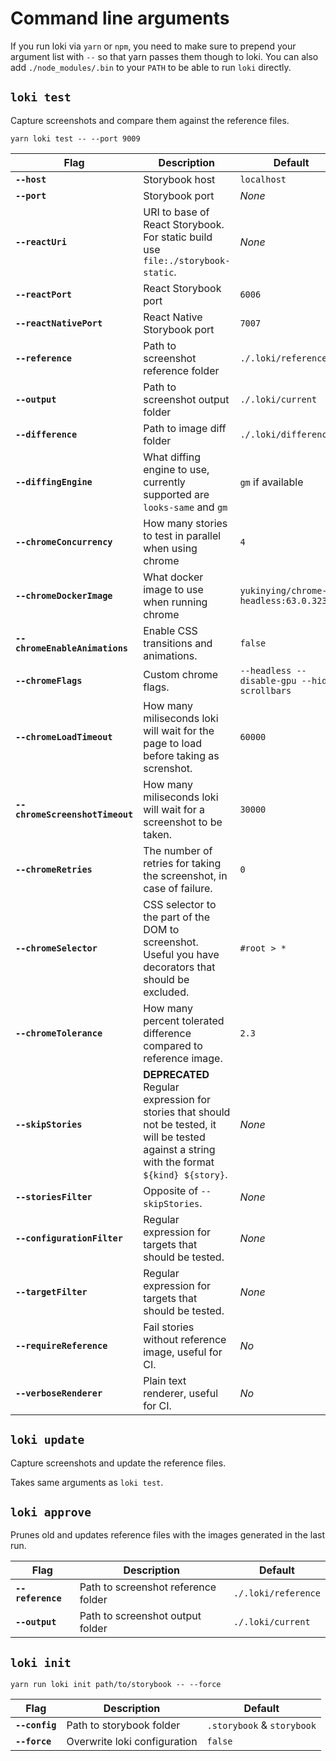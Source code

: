 # Command line arguments

If you run loki via `yarn` or `npm`, you need to make sure to prepend your argument list with `--` so that yarn passes them though to loki. You can also add `./node_modules/.bin` to your `PATH` to be able to run `loki` directly.

## `loki test`

Capture screenshots and compare them against the reference files.

```
yarn loki test -- --port 9009
```

|Flag|Description|Default|
|---|---|---|
|**`--host`**|Storybook host|`localhost`|
|**`--port`**|Storybook port|*None*|
|**`--reactUri`**|URI to base of React Storybook. For static build use `file:./storybook-static`.|*None*|
|**`--reactPort`**|React Storybook port|`6006`|
|**`--reactNativePort`**|React Native Storybook port|`7007`|
|**`--reference`**|Path to screenshot reference folder|`./.loki/reference`|
|**`--output`**|Path to screenshot output folder|`./.loki/current`|
|**`--difference`**|Path to image diff folder|`./.loki/difference`|
|**`--diffingEngine`**|What diffing engine to use, currently supported are `looks-same` and `gm`|`gm` if available|
|**`--chromeConcurrency`**|How many stories to test in parallel when using chrome|`4`|
|**`--chromeDockerImage`**|What docker image to use when running chrome|`yukinying/chrome-headless:63.0.3230.2`|
|**`--chromeEnableAnimations`**|Enable CSS transitions and animations.|`false`|
|**`--chromeFlags`**|Custom chrome flags.|`--headless --disable-gpu --hide-scrollbars`|
|**`--chromeLoadTimeout`**|How many miliseconds loki will wait for the page to load before taking as screnshot.|`60000`|
|**`--chromeScreenshotTimeout`**|How many miliseconds loki will wait for a screenshot to be taken.|`30000`|
|**`--chromeRetries`**|The number of retries for taking the screenshot, in case of failure.|`0`|
|**`--chromeSelector`**|CSS selector to the part of the DOM to screenshot. Useful you have decorators that should be excluded.|`#root > *`|
|**`--chromeTolerance`**|How many percent tolerated difference compared to reference image.|`2.3`|
|**`--skipStories`**|**DEPRECATED** Regular expression for stories that should not be tested, it will be tested against a string with the format `${kind} ${story}`.|*None*|
|**`--storiesFilter`**|Opposite of `--skipStories`.|*None*|
|**`--configurationFilter`**|Regular expression for targets that should be tested.|*None*|
|**`--targetFilter`**|Regular expression for targets that should be tested.|*None*|
|**`--requireReference`**|Fail stories without reference image, useful for CI.|*No*|
|**`--verboseRenderer`**|Plain text renderer, useful for CI.|*No*|

## `loki update`

Capture screenshots and update the reference files.

Takes same arguments as `loki test`.

## `loki approve`

Prunes old and updates reference files with the images generated in the last run.

|Flag|Description|Default|
|---|---|---|
|**`--reference`**|Path to screenshot reference folder|`./.loki/reference`|
|**`--output`**|Path to screenshot output folder|`./.loki/current`|

## `loki init`

```
yarn run loki init path/to/storybook -- --force
```

|Flag|Description|Default|
|---|---|---|
|**`--config`**|Path to storybook folder|`.storybook` & `storybook`|
|**`--force`**|Overwrite loki configuration|`false`|
